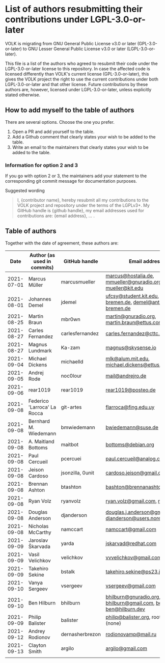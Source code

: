 # List of authors resubmitting their contributions under LGPL-3.0-or-later

VOLK is migrating from GNU General Public License v3.0 or later (GPL-3.0-or-later)
to GNU Lesser General Public License v3.0 or later (LGPL-3.0-or-later).

This file is a list of the authors who agreed to resubmit their code
under the LGPL-3.0-or-later license to this repository.
In case the affected code is licensed differently than VOLK's current license (GPL-3.0-or-later),
this gives the VOLK project the right to use the current contributions under both LGPL-3.0-or-later and that other license.
Future contributions by these authors are, however,
licensed under LGPL-3.0-or-later, unless explicitly stated otherwise.


## How to add myself to the table of authors
There are several options. Choose the one you prefer.

1. Open a PR and add yourself to the table.
2. Add a Github comment that clearly states your wish to be added to the table.
3. Write an email to the maintainers that clearly states your wish to be added to the table.

### Information for option 2 and 3

If you go with option 2 or 3, the maintainers add your statement to the corresponding git commit message for documentation purposes.

Suggested wording

> I, {contributor name}, hereby resubmit all my contributions to the VOLK project and repository under the terms of the LGPLv3+. My GitHub handle is {github handle}, my email addresses used for contributions are: {email address}, ... .


## Table of authors

Together with the date of agreement, these authors are:

|       Date | Author (as used in commits) | GitHub handle   | Email address(es)                                                   |
|------------|-----------------------------|-----------------|---------------------------------------------------------------------|
| 2021-07-01 | Marcus Müller               | marcusmueller   | marcus@hostalia.de, mmueller@gnuradio.org, mueller@kit.edu          |
| 2021-08-01 | Johannes Demel              | jdemel          | ufcsy@student.kit.edu, demel@uni-bremen.de, demel@ant.uni-bremen.de |
| 2021-08-25 | Martin Braun                | mbr0wn          | martin@gnuradio.org, martin.braun@ettus.com                         |
| 2021-08-27 | Carles Fernandez            | carlesfernandez | carles.fernandez@cttc.es                                            |
| 2021-08-27 | Magnus Lundmark             | Ka-zam          | magnus@skysense.io                                                  |
| 2021-09-04 | Michael Dickens             | michaelld       | mlk@alum.mit.edu, michael.dickens@ettus.com                         |
| 2021-09-05 | Andrej Rode                 | noc0lour        | mail@andrejro.de                                                    |
| 2021-09-06 | rear1019                    | rear1019        | rear1019@posteo.de                                                  |
| 2021-09-08 | Federico 'Larroca' La Rocca | git-artes       | flarroca@fing.edu.uy                                                |
| 2021-09-08 | Bernhard M. Wiedemann       | bmwiedemann     | bwiedemann@suse.de                                                  |
| 2021-09-08 | A. Maitland Bottoms         | maitbot         | bottoms@debian.org                                                  |
| 2021-09-08 | Paul Cercueil               | pcercuei        | paul.cercueil@analog.com                                            |
| 2021-09-08 | Jeison Cardoso              | jsonzilla, 0unit| cardoso.jeison@gmail.com                                            |
| 2021-09-08 | Brennan Ashton              | btashton        | bashton@brennanashton.com                                           |
| 2021-09-08 | Ryan Volz                   | ryanvolz        | ryan.volz@gmail.com, rvolz@mit.edu                                  |
| 2021-09-08 | Douglas Anderson            | djanderson      | douglas.j.anderson@gmail.com, djanderson@users.noreply.github.com   |
| 2021-09-08 | Nicholas McCarthy           | namccart        | namccart@gmail.com                                                  |
| 2021-09-09 | Jaroslav Škarvada           | yarda           | jskarvad@redhat.com                                                 |
| 2021-09-09 | Vasil Velichkov             | velichkov       | vvvelichkov@gmail.com                                               |
| 2021-09-09 | Takehiro Sekine             | bstalk          | takehiro.sekine@ps23.jp                                             |
| 2021-09-10 | Vanya Sergeev               | vsergeev        | vsergeev@gmail.com                                                  |
| 2021-09-10 | Ben Hilburn                 | bhilburn        | bhilburn@gnuradio.org, bhilburn@gmail.com, ben@ettus.com, ben@hilburn.dev          |
| 2021-09-09 | Philip Balister             | balister        | philip@balister.org, root@usrp-e1xx.(none)                          |
| 2021-09-12 | Andrey Rodionov             | dernasherbrezon | rodionovamp@mail.ru                                                 |
| 2021-09-13 | Clayton Smith               | argilo          | argilo@gmail.com                                                    |
|            |                             |                 |                                                                     |
